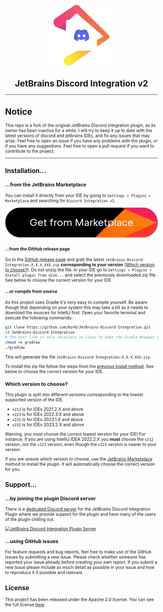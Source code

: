 <p align="center">
  <img src=".idea/icon.png" alt="JetBrains Discord Integration" width="200"/>
</p>
<h1 align="center">JetBrains Discord Integration v2</h1>

----

# Notice
This repo is a fork of the original JetBrains Discord Integration plugin, as its owner has been inactive for a while. I will try to keep it up to date with the latest versions of discord and jetbrains IDEs, and fix any issues that may arise.
Feel free to open an issue if you have any problems with the plugin, or if you have any suggestions.
Feel free to open a pull request if you want to contribute to the project.

----

## Installation...

### ...from the JetBrains Marketplace

You can install it directly from your IDE by going to `Settings > Plugins > Marketplace` and searching for `Discord Integration v2`.

<a href="https://plugins.jetbrains.com/plugin/23420-discord-integration-v2"><img src="marketplace/download.png" alt="Download from the marketplace"/></a>

#### ...from the GitHub release page

Go to the [GitHub release page](https://github.com/Azn9/JetBrains-Discord-Integration/tags) and grab the latest `JetBrains-Discord-Integration-X.X.X.XXX.zip` **corresponding to your version** ([Which version to choose?](#which-version-to-choose)). Do not unzip the file. In your IDE go to `Settings > Plugins > Install plugin from disk...` and select the previously downloaded zip file.
See below to choose the correct version for your IDE.

#### ...or compile from source

As this project uses Gradle it's very easy to compile yourself. Be aware though that depending on your system this may take a bit as it needs to download the sources for IntelliJ first.
Open your favorite terminal and execute the following commands:

```bash
git clone https://github.com/Azn9/JetBrains-Discord-Integration.git
cd JetBrains-Discord-Integration
# The next line is only necessary on Linux to make the Gradle Wrapper executable
chmod +x gradlew
./gradlew
```
This will generate the file `JetBrains-Discord-Integration-X.X.X.XXX.zip`.

To install the zip file follow the steps from the [previous install method](#from-the-github-release-page).
See below to choose the correct version for your IDE.

### Which version to choose?
This plugin is split into different versions corresponding to the lowest supported version of the IDE.
- `v212` is for IDEs 2021.2.X and above
- `v223` is for IDEs 2022.3.X and above
- `v231` is for IDEs 2023.1.X and above
- `v232` is for IDEs 2023.2.X and above

Warning, you must choose the correct lowest version for your IDE!
For instance, if you are using IntelliJ IDEA 2022.2.X you **must** choose the `v212` version, not the `v223` version, even though the `v223` version is nearer to your version. 

If you are unsure which version to choose, use the [JetBrains Marketplace](#from-the-jetbrains-marketplace) method to install the plugin. It will automatically choose the correct version for you.


## Support...

### ...by joining the plugin Discord server

There is a [dedicated Discord server](https://discord.gg/mEDvg6sYp2) for the JetBrains Discord Integration Plugin where we provide support for the plugin and have many of the users of the plugin chilling out.

[![JetBrains Discord Integration Plugin Server](https://discordapp.com/api/guilds/1148801249425235968/embed.png?style=banner3)](https://discord.gg/mEDvg6sYp2)

### ...using GitHub issues

For feature requests and bug reports, feel free to make use of the GitHub issues by submitting a new issue. Please check whether someone has reported your issue already before creating your own report. If you submit a new Issue please include as much detail as possible in your issue and how to reproduce it if possible and relevant.

## License

This project has been released under the Apache 2.0 license. You can see the full license [here](/LICENSE.md)
